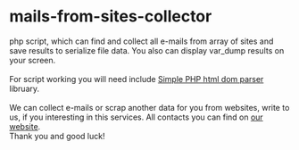 # mails-from-sites-collector
php script, which can find and collect all e-mails from array of sites and save results to serialize file data.
You also can display var_dump results on your screen.
<br/><br/>
For script working you will need include <a href="http://simplehtmldom.sourceforge.net/" taret="_blank">Simple PHP html dom parser</a> libruary.
<br/><br/>
We can collect e-mails or scrap another data for you from websites,
write to us, if you interesting in this services. All contacts you can find on <a href="http://webica.org" target="_blank">our website</a>. 
<br/>Thank you and good luck!
